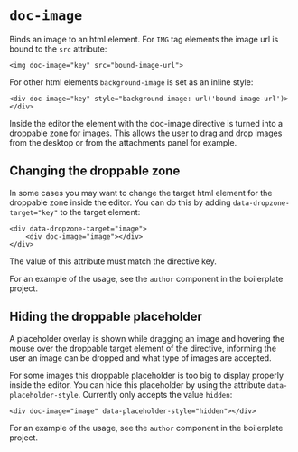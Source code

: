 # `doc-image`

Binds an image to an html element. For `IMG` tag elements the image url is bound to the `src` attribute:

    <img doc-image="key" src="bound-image-url">

For other html elements `background-image` is set as an inline style:

    <div doc-image="key" style="background-image: url('bound-image-url')></div>

Inside the editor the element with the doc-image directive is turned into a droppable zone for images. This allows the user to drag and drop images from the desktop or from the attachments panel for example.

## Changing the droppable zone
In some cases you may want to change the target html element for the droppable zone inside the editor. You can do this by adding `data-dropzone-target="key"` to the target element:

    <div data-dropzone-target="image">
        <div doc-image="image"></div>
    </div>

The value of this attribute must match the directive key.

For an example of the usage, see the `author` component in the boilerplate project.

## Hiding the droppable placeholder
A placeholder overlay is shown while dragging an image and hovering the mouse over the droppable target element of the directive, informing the user an image can be dropped and what type of images are accepted.

For some images this droppable placeholder is too big to display properly inside the editor. You can hide this placeholder by using the attribute `data-placeholder-style`. Currently only accepts the value `hidden`:

    <div doc-image="image" data-placeholder-style="hidden"></div>

For an example of the usage, see the `author` component in the boilerplate project.
